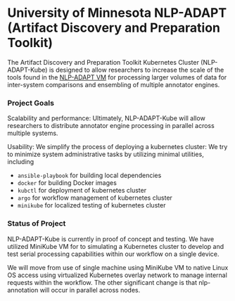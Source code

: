 # University of Minnesota NLP-ADAPT (Artifact Discovery and Preparation Toolkit) 

The Artifact Discovery and Preparation Toolkit Kubernetes Cluster (NLP-ADAPT-Kube) is designed to allow researchers to increase the scale of the tools found in the [NLP-ADAPT VM](https://github.com/nlpie/nlp-adapt) for processing larger volumes of data for inter-system comparisons and ensembling of multiple annotator engines. 

### Project Goals
Scalability and performance: Ultimately, NLP-ADAPT-Kube will allow researchers to distribute annotator engine processing in parallel across multiple systems. 

Usability: We simplify the process of deploying a kubernetes cluster: We try to minimize system administrative tasks by utilizing minimal utilities, including

- `ansible-playbook` for building local dependencies
- `docker` for building Docker images
- `kubctl` for deployment of kubernetes cluster
- `argo` for workflow management of kubernetes cluster
- `minikube` for localized testing of kubernetes cluster

### Status of Project

NLP-ADAPT-Kube is currently in proof of concept and testing. We have utilized MiniKube VM for to simulating a Kubernetes cluster to develop and test serial processing capabilities within our workflow on a single device.

We will move from use of single machine using MiniKube VM  to native Linux OS access using virtualized Kubernetes overlay network to manage internal requests within the workflow. The other significant change is that nlp-annotation will occur in parallel across nodes.







